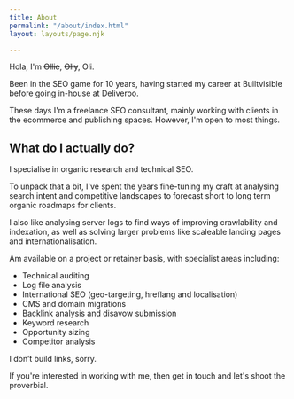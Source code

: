```yaml
---
title: About
permalink: "/about/index.html"
layout: layouts/page.njk

---
```

Hola, I'm ~~Ollie~~, ~~Olly~~, Oli.

Been in the SEO game for 10 years, having started my career at Builtvisible before going in-house at Deliveroo.

These days I'm a freelance SEO consultant, mainly working with clients in the ecommerce and publishing spaces. However, I'm open to most things.

## What do I actually do?

I specialise in organic research and technical SEO.

To unpack that a bit, I've spent the years fine-tuning my craft at analysing search intent and competitive landscapes to forecast short to long term organic roadmaps for clients.

I also like analysing server logs to find ways of improving crawlability and indexation, as well as solving larger problems like scaleable landing pages and internationalisation.

Am available on a project or retainer basis, with specialist areas including:

* Technical auditing
* Log file analysis
* International SEO (geo-targeting, hreflang and localisation)
* CMS and domain migrations
* Backlink analysis and disavow submission
* Keyword research
* Opportunity sizing
* Competitor analysis

I don’t build links, sorry.

If you're interested in working with me, then get in touch and let's shoot the proverbial.